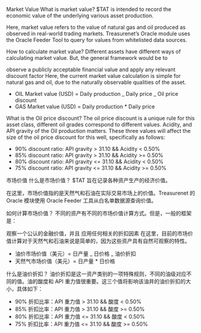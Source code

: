 Market Value
What is market value?
$TAT is intended to record the economic value of the underlying various asset production.

Here, market value refers to the value of natural gas and oil produced as observed in real-world trading markets. Treasurenet’s Oracle module uses the Oracle Feeder Tool to query for values from whitelisted data sources.

How to calculate market value?
Different assets have different ways of calculating market value. But, the general framework would be to

observe a publicly acceptable financial value and
apply any relevant discount factor
Here, the current market value calculation is simple for natural gas and oil, due to the naturally observable qualities of the asset.

- OIL Market value (USD) = Daily production _ Daily price _ Oil price discount
- GAS Market value (USD) = Daily production \* Daily price

What is the Oil price discount?
The oil price discount is a unique rule for this asset class, different oil grades correspond to different values. Acidity, and API gravity of the Oil production matters. These three values will affect the size of the oil price discount for this well, specifically as follows:

- 90% discount ratio: API gravity > 31.10 && Acidity < 0.50%
- 85% discount ratio: API gravity > 31.10 && Acidity >= 0.50%
- 80% discount ratio: API gravity <= 31.10 && Acidity < 0.50%
- 75% discount ratio: API gravity <= 31.10 && Acidity >= 0.50%

市场价值
什么是市场价值？
$TAT 旨在记录各种资产生产的经济价值。

在这里，市场价值指的是天然气和石油在实际交易市场上的价值。Treasurenet 的 Oracle 模块使用 Oracle Feeder 工具从白名单数据源查询价值。

如何计算市场价值？
不同的资产有不同的市场价值计算方式。但是，一般的框架是：

观察一个公认的金融价值，并且
应用任何相关的折扣因素
在这里，目前的市场价值计算对于天然气和石油来说是简单的，因为这些资产具有自然可观察的特性。

- 油价市场价值（美元）= 日产量 _ 日价格 _ 油价折扣
- 天然气市场价值（美元）= 日产量 \* 日价格

什么是油价折扣？
油价折扣是这一资产类别的一项特殊规则，不同的油级对应不同的值。油的酸度和 API 重力值很重要。这三个值将影响该油井的油价折扣的大小，具体如下：

- 90% 折扣比率：API 重力值 > 31.10 && 酸度 < 0.50%
- 85% 折扣比率：API 重力值 > 31.10 && 酸度 >= 0.50%
- 80% 折扣比率：API 重力值 <= 31.10 && 酸度 < 0.50%
- 75% 折扣比率：API 重力值 <= 31.10 && 酸度 >= 0.50%
